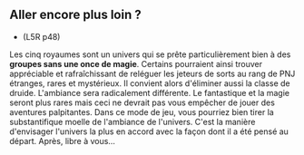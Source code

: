 
[][Generic]

## Aller encore plus loin ?

- <Source>(L5R p48)</Source>

Les cinq royaumes sont un univers qui se prête particulièrement bien à des **groupes sans une once de magie**. Certains pourraient ainsi trouver appréciable et rafraîchissant de reléguer les jeteurs de sorts au rang de PNJ étranges, rares et mystérieux. Il convient alors d'éliminer aussi la classe de druide. L'ambiance sera radicalement différente. Le fantastique et la magie seront plus rares mais ceci ne devrait pas vous empêcher de jouer des aventures palpitantes. Dans ce mode de jeu, vous pourriez bien tirer la substantifique moelle de l'ambiance de l'univers. C'est la manière d'envisager l'univers la plus en accord avec la façon dont il a été pensé au départ. Après, libre à vous…

[Generic]: #
